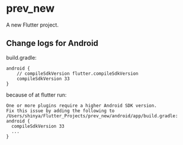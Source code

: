 # prev_new

A new Flutter project.

## Change logs for Android

build.gradle:

```
android {
    // compileSdkVersion flutter.compileSdkVersion
    compileSdkVersion 33
}
```

because of at flutter run:

```
One or more plugins require a higher Android SDK version.
Fix this issue by adding the following to /Users/shinya/Flutter_Projects/prev_new/android/app/build.gradle:
android {
  compileSdkVersion 33
  ...
}
```
